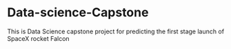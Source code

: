 # Data-science-Capstone
This is Data Science capstone project for predicting the first stage launch of SpaceX rocket Falcon
